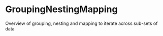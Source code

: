 # GroupingNestingMapping
Overview of grouping, nesting and mapping to iterate across sub-sets of data
